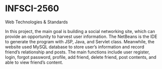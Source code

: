 # INFSCI-2560
Web Technologies &amp; Standards

In this project, the main goal is building a social networking site, which can provide an opportunity to harvest user information. The NetBeans is the IDE to generate the program with JSP, Java, and Servlet class. Meanwhile, the website used MySQL database to store user’s information and record friend’s relationship and posts. The main functions include user register, login, forgot password, profile, add friend, delete friend, post contents, and able to view friend’s content.
